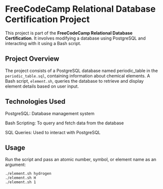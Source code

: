 # FreeCodeCamp Relational Database Certification Project

This project is part of the **FreeCodeCamp Relational Database Certification**. It involves modifying a database using PostgreSQL and interacting with it using a Bash script.

## Project Overview

The project consists of a PostgreSQL database named periodic_table in the `periodic_table.sql`, containing information about chemical elements. A Bash script, `element.sh`, queries the database to retrieve and display element details based on user input.

## Technologies Used

PostgreSQL: Database management system

Bash Scripting: To query and fetch data from the database

SQL Queries: Used to interact with PostgreSQL

## Usage

Run the script and pass an atomic number, symbol, or element name as an argument:
```
./element.sh hydrogen
./element.sh H
./element.sh 1
```
